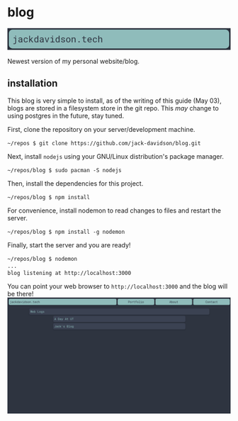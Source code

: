 # blog

![](nav.png)

Newest version of my personal website/blog.

## installation
This blog is very simple to install, as of the writing of this guide (May 03),
blogs are stored in a filesystem store in the git repo. This *may* change to
using postgres in the future, stay tuned.

First, clone the repository on your server/development machine.
```
~/repos $ git clone https://github.com/jack-davidson/blog.git
```

Next, install `nodejs` using your GNU/Linux distribution's package manager.
```
~/repos/blog $ sudo pacman -S nodejs
```

Then, install the dependencies for this project.
```
~/repos/blog $ npm install
```

For convenience, install nodemon to read changes to files and restart the server.
```
~/repos/blog $ npm install -g nodemon
```

Finally, start the server and you are ready!
```
~/repos/blog $ nodemon
...
blog listening at http://localhost:3000
```

You can point your web browser to `http://localhost:3000` and the blog will be there!
![](blog.png)

